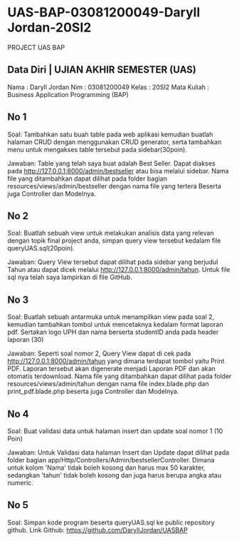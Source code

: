 # UAS-BAP-03081200049-Daryll Jordan-20SI2
 PROJECT UAS BAP


## Data Diri | UJIAN AKHIR SEMESTER (UAS)
Nama        : Daryll Jordan
Nim         : 03081200049
Kelas       : 20SI2
Mata Kuliah : Business Application Programming (BAP)

## No 1
Soal:
Tambahkan satu buah table pada web aplikasi kemudian buatlah halaman CRUD dengan menggunakan CRUD generator, serta tambahkan menu untuk mengakses table tersebut pada sidebar(30poin).

Jawaban:
Table yang telah saya buat adalah Best Seller. Dapat diakses pada http://127.0.0.1:8000/admin/bestseller atau bisa melalui sidebar. Nama file yang ditambahkan dapat dilihat pada folder bagian resources/views/admin/bestseller dengan nama file yang tertera Beserta juga Controller dan Modelnya.

## No 2
Soal:
Buatlah sebuah view untuk melakukan analisis data yang relevan dengan topik final project anda, simpan query view tersebut kedalam file queryUAS.sql(20poin).

Jawaban:
Query View tersebut dapat dilihat pada sidebar yang berjudul Tahun atau dapat dicek melalui http://127.0.0.1:8000/admin/tahun. Untuk file sql nya telah saya lampirkan di file GitHub.

## No 3
Soal: 
Buatlah sebuah antarmuka untuk menampilkan view pada soal 2, kemudian tambahkan tombol untuk mencetaknya kedalam format laporan pdf. Sertakan logo UPH dan nama berserta studentID anda pada header laporan (30)

Jawaban:
Seperti soal nomor 2, Query View dapat di cek pada http://127.0.0.1:8000/admin/tahun yang dimana terdapat tombol yaitu Print PDF. Laporan tersebut akan digenerate menjadi Laporan PDF dan akan otomatis terdownload. Nama file yang ditambahkan dapat dilihat pada folder resources/views/admin/tahun dengan nama file index.blade.php dan print_pdf.blade.php beserta juga Controller dan Modelnya.


## No 4
Soal:
Buat validasi data untuk halaman insert dan update soal nomor 1 (10 Poin)

Jawaban:
Untuk Validasi data halaman Insert dan Update dapat dilihat pada folder bagian app/Http/Controllers/Admin/bestsellerController. Dimana untuk kolom 'Nama' tidak boleh kosong dan harus max 50 karakter, sedangkan 'tahun' tidak boleh kosong dan juga harus berupa angka atau numeric.

## No 5
Soal: Simpan kode program beserta queryUAS.sql ke public repository github.
Link Github: https://github.com/DaryllJordan/UASBAP